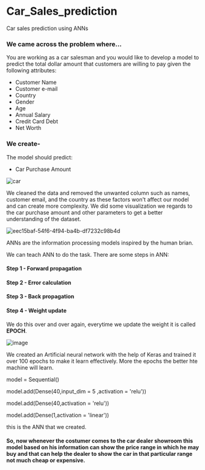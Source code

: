 # Car_Sales_prediction
Car sales prediction using ANNs
### We came across the problem where...
You are working as a car salesman and you would like to develop a model to predict the total dollar amount that customers are willing to pay given the following attributes: 
- Customer Name
- Customer e-mail
- Country
- Gender
- Age
- Annual Salary 
- Credit Card Debt 
- Net Worth 
### We create-
The model should predict: 
- Car Purchase Amount 


![car](https://github.com/Atharva1702/Car_Sales_prediction/assets/90234696/9ce7c33e-6c99-4093-97c4-eae96657118b)



We cleaned the data and removed the unwanted column such as names, customer email, and the country as
these factors won't affect our model and can create more complexity.
We did some visualization we regards to the car purchase amount and other parameters to get a better understanding of the dataset.


![eec15baf-54f6-4f94-ba4b-df7232c98b4d](https://github.com/Atharva1702/Car_Sales_prediction/assets/90234696/1d70011e-da24-46a8-8e3a-ca9a73c75228)


ANNs are the information processing models inspired by the human brian.

We can teach ANN to do the task.
There are some steps in ANN:
#### Step 1 - Forward propagation

#### Step 2 - Error calculation

#### Step 3 - Back propagation

#### Step 4 - Weight update

We do this over and over again, everytime we update the weight it is called **EPOCH**.


![image](https://github.com/Atharva1702/Car_Sales_prediction/assets/90234696/8165ffb1-bdee-4dda-8742-c1b92ad0bd8e)

We created an Artificial neural network with the help of Keras and trained it over 100 epochs to make it learn effectively. More the epochs the better hte machine will learn.

model = Sequential()

model.add(Dense(40,input_dim = 5 ,activation = 'relu'))

model.add(Dense(40,activation = 'relu'))

model.add(Dense(1,activation = 'linear'))

this is the ANN that we created.

#### So, now whenever the costumer comes to the car dealer showroom this model based on his information can show the price range in which he may buy and that can help the dealer to show the car in that particular range not much cheap or expensive.
